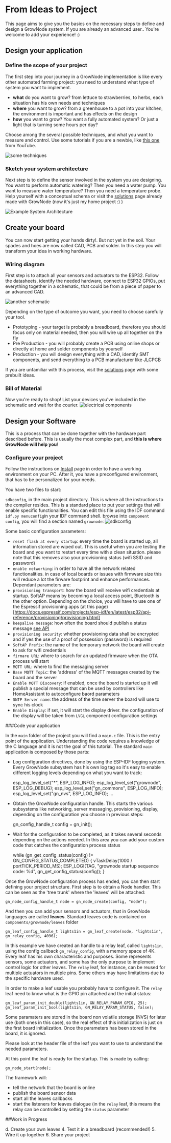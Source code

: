 
# From Ideas to Project

This page aims to give you the basics on the necessary steps to define and design a GrowNode system. If you are already an advanced user.. You're welcome to add your experience! :)

## Design your application

### Define the scope of your project
 
The first step into your journey in a GrowNode implementation is like every other automated farming project: you need to understand what type of system you want to implement. 
 - **what** do you want to grow? from lettuce to strawberries, to herbs, each situation has his own needs and techniques
 - **where** you want to grow? from a greenhouse to a pot into your kitchen, the environment is important and has effects on the design
 - **how** you want to grow? You want a fully automated system? Or just a light that is turning some hours per day?

Choose among the several possible techniques, and what you want to measure and control. 
Use some tutorials if you are a newbie, like [this one](https://www.youtube.com/watch?v=N7HNAD4EfkQ) from YouTube.

![some techniques](https://github.com/ogghst/GrowNode/blob/master/docs/resources/images/techniques.jpg?raw=true)

### Sketch your system architecture

Next step is to define the sensor involved in the system you are designing. 
You want to perform automatic watering? Then you need a water pump. You want to measure water temperature? Then you need a temperature probe. Help yourself with a conceptual schema or visit the [solutions](https://github.com/ogghst/GrowNode/tree/master/docs/resources/solutions/hydroboard1) page already made with GrowNode (now it's just my home project :) ) 

![Example System Architecture](https://github.com/ogghst/GrowNode/blob/master/docs/resources/images/schema3.png?raw=true)

## Create your board
You can now start getting your hands dirty!. But not yet in the soil. Your spades and hoes are now called CAD, PCB and solder.
In this step you will transform your idea in working hardware.

### Wiring diagram
First step is to attach all your sensors and actuators to the ESP32. Follow the datasheets, identify the needed hardware, connect to ESP32 GPIOs, put everything together in a schematic, that could be from a piece of paper to an advanced CAD.

![another schematic](https://github.com/ogghst/GrowNode/blob/master/docs/resources/images/schema5.png?raw=true)

Depending on the type of outcome you want, you need to choose carefully your tool.
 - Prototyping - your target is probably a breadboard, therefore you should focus only on material needed, then you will wire up all together on the fly
 - Pre Production - you will probably create a PCB using online shops or directly at home and solder components by yourself
 - Production - you will design everything with a CAD, identify SMT components, and send everything to a PCB manufacturer like JLCPCB

If you are unfamiliar with this process, visit the [solutions](https://github.com/ogghst/GrowNode/tree/master/docs/resources/solutions/hydroboard1) page with some prebuilt ideas.


### Bill of Material
Now you're ready to shop! List your devices you've included in the schematic and wait for the courier. 
![electrical components](https://github.com/ogghst/GrowNode/blob/master/docs/resources/images/electrical_components.jpg?raw=true)

## Design your Software
This is a process that can be done together with the hardware part described before. This is usually the most complex part, and **this is where GrowNode will help you**!

### Configure your project
 Follow the instructions on [Install](start.md) page in order to have a working environment on your PC.
 After it, you have a preconfigured environment, that has to be personalized for your needs.

 You have two files to start:

`sdkconfig`,  in the main project directory. This is where all the instructions to the compiler resides. This is a standard place to put your settings that will enable specific functionalities. 
You can edit this file using the IDF command `idf.py menuconfig`in your IDF command shell. browse into `component config`, you will find a section named `grownode`:
![sdkconfig](../img/sdkconfig1.png)

Some basic configuration parameters:

 - `reset flash at every startup`: every time the board is started up, all information stored are wiped out. This is useful when you are testing the board and you want to restart every time with a clean situation. please note that this removes also your provisioning status (wifi SSID and password)
 - `enable networking`: in order to have all the network related functionalities. in case of local boards or issues with firmware size this will reduce a lot the firware footprint and enhance performances. Dependant parameters are:
 - `provisioning transport`: how the board will receive wifi credentials at startup. SoftAP means by becoming a local access point, Bluetooth is the other option. Depending on the choice, you will have to use one of the Espressif provisioning apps (at this page)[https://docs.espressif.com/projects/esp-idf/en/latest/esp32/api-reference/provisioning/provisioning.html]
- `keepalive message`: how often the board should publish a status message [see API](html/index.html)
- `provisioning security`: whether provisioning data shall be encrypted and if yes the use of a proof of possession (password) is required
- `SoftAP Prefix`: the name of the temporary network the board will create to ask for wifi credentials
- `firmare URL`: where to search for an updated firmware when the OTA process will start
- `MQTT URL`: where to find the messaging server
- `Base MQTT Topic`: the 'address' of the MQTT messages created by the board and the server
- `Enable MQTT Discovery`: if enabled, once the board is started up it will publish a special message that can be used by controllers like HomeAssistant to autoconfigure baord parameters
- `SNTP Server name`: the address of the time server the board will use to sync his clock
- `Enable Display`: if set, it will start the display driver. the configuration of the display will be taken from `LVGL` component configuration settings 

###Code your application

In the `main` folder of the project you will find a `main.c` file. This is the entry point of the application. Understanding the code requires a knowledge of the C language and it is not the goal of this tutorial. 
The standard `main` application is composed by those parts:
- Log configuration directives, done by using the ESP-IDF logging system. Every GrowNode subsystem has his own log tag so it's easy to enable different logging levels depending on what you want to track:
     
    esp_log_level_set("*", ESP_LOG_INFO);
    esp_log_level_set("grownode", ESP_LOG_DEBUG);
    esp_log_level_set("gn_commons", ESP_LOG_INFO);
    esp_log_level_set("gn_nvs", ESP_LOG_INFO);
    ...

- Obtain the GrowNode configuration handle. This starts the various subsystems like networking, server messaging, provisioning, display, depending on the configuration you choose in previous steps:

	gn_config_handle_t config = gn_init();

- Wait for the configuration to be completed, as it takes several seconds depending on the actions needed. In this area you can add your custom code that catches the configuration process status 

	while (gn_get_config_status(config) != GN_CONFIG_STATUS_COMPLETED) {
		vTaskDelay(1000 / portTICK_PERIOD_MS);
		ESP_LOGI(TAG, "grownode startup sequence code: %d",
				gn_get_config_status(config));
	}
	
Once the GrowNode configuration process has ended, you can then start defining your project structure. First step is to obtain a Node handler. This can be seen as the 'tree trunk' where the 'leaves' will be attached:

	gn_node_config_handle_t node = gn_node_create(config, "node");

And then you can add your sensors and actuators, that in GrowNode languages are called **leaves**. Standard leaves code is contained on `components/grownode/leaves` folder

	gn_leaf_config_handle_t lights1in = gn_leaf_create(node, "lights1in", gn_relay_config, 4096);

In this example we have created an handle to a relay leaf, called `lights1in`, using the config callback `gn_relay_config`, with a memory space of 4K.
Every leaf has his own characteristic and purposes. Some represents sensors, some actuators, and some has the only purpose to implement control logic for other leaves. The `relay` leaf, for instance, can be reused for multiple actuators in multiple pins. Some others may have limitations due to the specific hardware used.

In order to make a leaf usable you probably have to configure it. The `relay` leaf need to know what is the GPIO pin attached and the initial status:

	gn_leaf_param_init_double(lights1in, GN_RELAY_PARAM_GPIO, 25);
	gn_leaf_param_init_bool(lights1in, GN_RELAY_PARAM_STATUS, false);
	
Some paramaters are stored in the board non volatile storage (NVS) for later use (both ones in this case), so the real effect of this initialization is just on the first board initialization. Once the parameters has been stored in the board, it is ignored. 

Please look at the header file of the leaf you want to use to understand the needed parameters.

At this point the leaf is ready for the startup. This is made by calling:

	gn_node_start(node);
	
The framework will:
- tell the network that the board is online
- publish the board sensor data
- start all the leaves callbacks 
- start the listeners for leaves dialogue (in the `relay` leaf, this means the relay can be controlled by setting the `status` parameter 
	

##Work in Progress

d.	Create your own leaves
4.	Test it in a breadboard (recommended!) 
5.	Wire it up together
6.	Share your project
